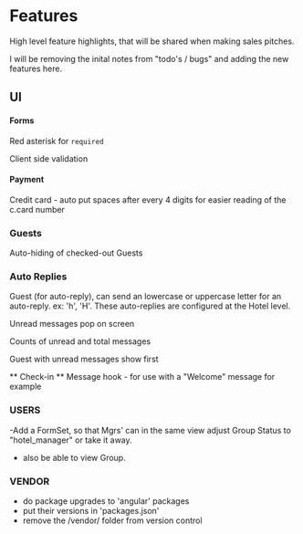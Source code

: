 # Features

High level feature highlights, that will be shared when making sales pitches.

I will be removing the inital notes from "todo's / bugs" and adding the 
new features here.


## UI

#### Forms

Red asterisk for `required`

Client side validation

#### Payment

Credit card - auto put spaces after every 4 digits for easier reading of the c.card number

### Guests

Auto-hiding of checked-out Guests


### Auto Replies

Guest (for auto-reply), can send an lowercase or uppercase letter for an auto-reply.
ex: 'h', 'H'.  These auto-replies are configured at the Hotel level.

Unread messages pop on screen

Counts of unread and total messages

Guest with unread messages show first

** Check-in ** Message hook - for use with a "Welcome" message for example


### USERS

-Add a FormSet, so that Mgrs' can in the same view adjust
    Group Status to "hotel_manager" or take it away.

- also be able to view Group.


### VENDOR

- do package upgrades to 'angular' packages
- put their versions in 'packages.json'
- remove the /vendor/ folder from version control
